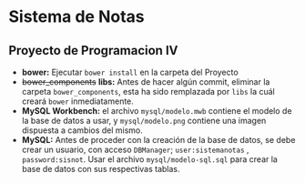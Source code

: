 # Sistema de Notas
## Proyecto de Programacion IV
* **bower:** Ejecutar `bower install` en la carpeta del Proyecto
* ~~bower_components~~ **libs:** Antes de hacer algún commit, eliminar la
carpeta `bower_components`, esta ha sido remplazada por `libs` la
cuál creará `bower` inmediatamente.
* **MySQL Workbench:** el archivo `mysql/modelo.mwb` contiene el modelo de la base de datos a usar, y `mysql/modelo.png` contiene una imagen dispuesta a cambios del mismo.
* **MySQL:** Antes de proceder con la creación de la base de datos,
se debe crear un usuario, con acceso `DBManager`; `user:sistemanotas`
, `password:sisnot`. Usar el archivo `mysql/modelo-sql.sql` para crear la base de datos con sus respectivas tablas.
